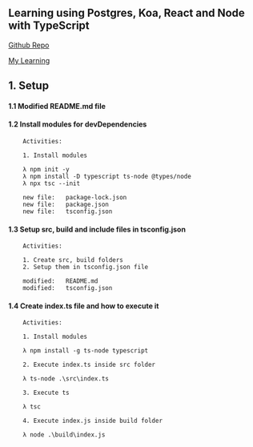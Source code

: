 ## Learning using Postgres, Koa, React and Node with TypeScript

[Github Repo](https://github.com/gurnitha/PKRN-Postgres-Koa-React-Node)

[My Learning](https://www.udemy.com/course/url-shortener-nodejs-typescript-koa-postgresql-knex-arabic/learn/lecture/37278984#overview)


## 1. Setup


#### 1.1 Modified README.md file


#### 1.2 Install modules for devDependencies
        
        Activities:

        1. Install modules

        λ npm init -y
        λ npm install -D typescript ts-node @types/node
        λ npx tsc --init

        new file:   package-lock.json
        new file:   package.json
        new file:   tsconfig.json


#### 1.3 Setup src, build and include files in tsconfig.json
        
        Activities:

        1. Create src, build folders
        2. Setup them in tsconfig.json file

        modified:   README.md
        modified:   tsconfig.json


#### 1.4 Create index.ts file and how to execute it
        
        Activities:

        1. Install modules

        λ npm install -g ts-node typescript

        2. Execute index.ts inside src folder

        λ ts-node .\src\index.ts

        3. Execute ts

        λ tsc

        4. Execute index.js inside build folder

        λ node .\build\index.js 


